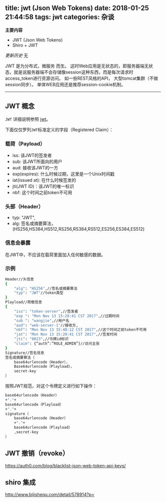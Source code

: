 title: jwt (Json Web Tokens)
date: 2018-01-25 21:44:58
tags: jwt
categories: 杂谈
---

__主要内容__
* JWT (Json Web Tokens) 
* Shiro + JWT


*更新历史*
无

JWT 是为分布式，微服务 而生。
这时Web应用是无状态的，即服务器端无状态，就是说服务器端不会存储像session这种东西，而是每次请求时access_token进行资源访问。
如一些REST风格的API， 大型tomcat集群（不做session同步）。
单体WEB应用还是推荐session-cookie机制。


<!-- more -->

***

## JWT 概念
`JWT` 详细说明参照 [jwt](https://jwt.io/)。

下面仅仅罗列`JWT`标准定义的字段（Registered Claim）：

### 载荷（Payload）
+ iss: 该JWT的签发者
+ sub: 该JWT所面向的用户
+ aud: 接收该JWT的一方
+ exp(expires): 什么时候过期，这里是一个Unix时间戳
+ iat(issued at): 在什么时候签发的
+ jti(JWT ID)：该JWT的唯一标识
+ nbf: 这个时间之前token不可用

### 头部（Header）
+ typ: "JWT",
+ alg: 签名或摘要算法， (HS256,HS384,HS512,RS256,RS384,RS512,ES256,ES384,ES512)

### 信息会暴露
在JWT中，不应该在载荷里面加入任何敏感的数据。

### 示例
```sh
Header//头信息
{
    "alg": "HS256",//签名或摘要算法
    "typ": "JWT"//token类型
}
Playload//荷载信息
{
    "iss": "token-server",//签发者
    "exp ": "Mon Nov 13 15:28:41 CST 2017",//过期时间
    "sub ": "wangjie",//用户名
    "aud": "web-server-1"//接收方,
    "nbf": "Mon Nov 13 15:40:12 CST 2017",//这个时间之前token不可用
    "jat": "Mon Nov 13 15:20:41 CST 2017",//签发时间
    "jti": "0023",//令牌id标识
    "claim": {“auth”:”ROLE_ADMIN”}//访问主张
}
Signature//签名信息
签名或摘要算法（
    base64urlencode（Header），
    Base64urlencode（Playload），
    secret-key
）
```

按照JWT规范，对这个令牌定义进行如下操作：
```sh
base64urlencode（Header）
+"."+
base64urlencode（Playload）
+"."+
signature（
    base64urlencode（Header）
    +"."+
    base64urlencode（Playload）
    ,secret-key
）
```


## JWT 撤销（revoke）
https://auth0.com/blog/blacklist-json-web-token-api-keys/

## shiro 集成
http://www.bijishequ.com/detail/578914?p=